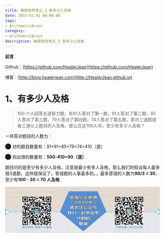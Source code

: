 ```yaml
---
title: 脑筋急转弯之_3_有多少人及格
date: 2015-01-01 00:00:00
tags: 
- ArithmeticBrain
category: 
- ArithmeticBrain
description: 脑筋急转弯之_3_有多少人及格
---
```

**前言**     

 Github：[https://github.com/HealerJean](https://github.com/HealerJean)         

 博客：[http://blog.healerjean.com](http://HealerJean.github.io)            



# 1、有多少人及格

> 100 个人回答五道智力题，有81人答对了第一题，91人答对了第二题，85人答对了第三题，79人答对了第四题，74人答对了第五题，答对三道题或者三道以上题目的人及格，那么在这100人中，至少有多少人及格？

一共答对题目的人数为：        

⬤ 对的题目数量有：81+91+85+79+74=410（道）         

⬤ 则出错的数量有：**500-410=90（道）**          



题目问的是至少有多少人及格，注意是最少有多人及格，那么我们将假设每人最多错3道题，这样就保证了，答错题的人事最多的。，最多答错的人数为**90/3 = 30**，至少有**100 - 30 = 70 人及格**



![ContactAuthor](https://raw.githubusercontent.com/HealerJean/HealerJean.github.io/master/assets/img/artical_bottom.jpg) 




<!-- Gitalk 评论 start  -->

<link rel="stylesheet" href="https://unpkg.com/gitalk/dist/gitalk.css">
<script src="https://unpkg.com/gitalk@latest/dist/gitalk.min.js"></script> 
<div id="gitalk-container"></div>    
 <script type="text/javascript">
    var gitalk = new Gitalk({
		clientID: `1d164cd85549874d0e3a`,
		clientSecret: `527c3d223d1e6608953e835b547061037d140355`,
		repo: `HealerJean.github.io`,
		owner: 'HealerJean',
		admin: ['HealerJean'],
		id: '0VvaspIX4FnbD9AK',
    });
    gitalk.render('gitalk-container');
</script> 

<!-- Gitalk end -->

